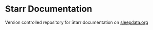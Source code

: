 Starr Documentation
===================

Version controlled repository for Starr documentation on [sleepdata.org](http://sleepdata.org/datasets/starr)
